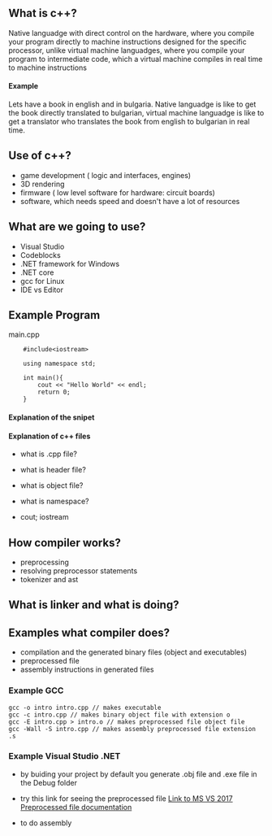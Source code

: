 ## What is c++? 

Native languadge with direct control on the hardware, where you compile 
your program directly to machine instructions designed for the specific processor,
unlike virtual machine languadges, where you compile your program to 
intermediate code, which a virtual machine compiles in real time 
to machine instructions 

#### Example
Lets have a book in english and in bulgaria. Native languadge is like
to get the book directly translated to bulgarian, virtual machine languadge
is like to get a translator who translates the book from english to bulgarian
in real time.

## Use of c++?

- game development ( logic and interfaces, engines)
- 3D rendering 
- firmware ( low level software for hardware: circuit boards)
- software, which needs speed and doesn't have a lot of resources
 
## What are we going to use?

- Visual Studio 
- Codeblocks
- .NET framework for Windows
- .NET core
- gcc for Linux
- IDE vs Editor

## Example Program
main.cpp

```
	#include<iostream>
	
	using namespace std;
	
	int main(){
		cout << "Hello World" << endl;
		return 0;
	}
```
#### Explanation of the snipet

#### Explanation of c++ files

- what is .cpp file?
	
- what is header file?
	
- what is object file?
	
- what is namespace?

- cout; iostream

## How compiler works?
- preprocessing
- resolving preprocessor statements
- tokenizer and ast

## What is linker and what is doing? 

## Examples what compiler does? 
- compilation and the generated binary files (object and executables)
- preprocessed file
- assembly instructions in generated files

### Example GCC

```
gcc -o intro intro.cpp // makes executable
gcc -c intro.cpp // makes binary object file with extension o
gcc -E intro.cpp > intro.o // makes preprocessed file object file
gcc -Wall -S intro.cpp // makes assembly preprocessed file extension .s 

```

### Example Visual Studio .NET

- by buiding your project by default you generate .obj file and .exe file in the Debug folder

- try this link for seeing the preprocessed file [Link to MS VS 2017 Preprocessed file documentation](https://l.facebook.com/l.php?u=https%3A%2F%2Fmsdn.microsoft.com%2Fen-us%2Flibrary%2F8z9z0bx6.aspx&h=ATMuViS33G8pSeqr6Tjsqt_EXdsJXsxYZT56aMY79582dbDRoDB4A3IRjJ5s3RKZtpTT8ES-Ph1WEnMLroZpr-nuf-3DE8GfJvglP7R2oH-YTX1e-hK10BdLQZFnp0lnFxC6jFyz4-uCq7Zwqx3j_A) 

- to do assembly
